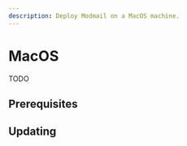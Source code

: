 ```yaml
---
description: Deploy Modmail on a MacOS machine.
---
```


# MacOS

TODO

## Prerequisites

## Updating
